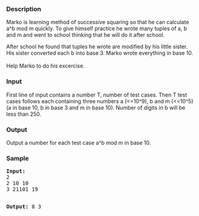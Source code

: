 <h3>Description</h3>
<p>Marko is learning method of successive squaring so that he can calculate a^b mod m quickly. To give himself practice he wrote many tuples of a, b and m and went to school thinking that he will do it after school.</p>
<p>After school he found that tuples he wrote are modified by his little sister. His sister converted each b into base 3. Marko wrote everything in base 10.<br><br>Help Marko to do his excercise.</p>

<h3>Input</h3>
<p>First line of input contains a number T, number of test cases. Then T test cases follows each containing three numbers a (&lt;=10^9), b and m (&lt;=10^5) (a in base 10, b in base 3 and m in base 10). Number of digits in b will be less than 250.</p>

<h3>Output</h3>
<p>Output a number for each test case a^b mod m in base 10.</p>

<h3>Sample</h3>
<pre><b>Input:</b>
2
2 10 10
3 21101 19

<strong>Output:</strong>
8
3</pre>